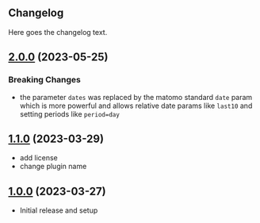 ## Changelog

Here goes the changelog text.

## [2.0.0](https://github.com/escapio/matomo-events-plugin/compare/v1.1.0...v2.0.0) (2023-05-25) 

### Breaking Changes

- the parameter `dates` was replaced by the matomo standard `date` param which is more powerful and allows relative 
  date params like `last10` and setting periods like `period=day`

## [1.1.0](https://github.com/escapio/matomo-events-plugin/compare/v1.0.0...v1.1.0) (2023-03-29) 

- add license
- change plugin name

## [1.0.0](https://github.com/escapio/matomo-events-plugin/compare/0.0.0...v1.0.0) (2023-03-27) 

- Initial release and setup
